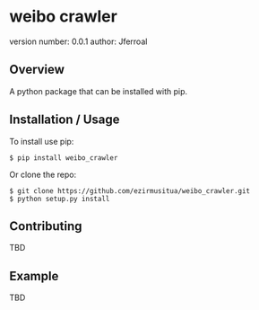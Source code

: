 weibo crawler
===============================

version number: 0.0.1
author: Jferroal

Overview
--------

A python package that can be installed with pip.

Installation / Usage
--------------------

To install use pip:

    $ pip install weibo_crawler


Or clone the repo:

    $ git clone https://github.com/ezirmusitua/weibo_crawler.git
    $ python setup.py install
    
Contributing
------------

TBD

Example
-------

TBD